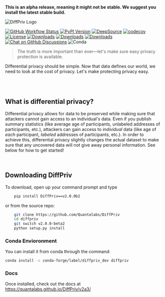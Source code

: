**This is an alpha release, meaning it might not be stable. We suggest you install the latest stable build.**

![DiffPriv Logo](https://docs.google.com/drawings/d/e/2PACX-1vQ8A92uJpy4g09GFYxayNQXOvtl0wmXXkYFiteDFSaXVcfdbcm835wc_IjjlKHlM94rjdsM7H1Szzjq/pub?w=600)

[![GitHub Workflow Status](https://img.shields.io/github/workflow/status/Quantalabs/DiffPriv/Build?style=flat-square)](https://github.com/actions/workflows/test.yml)
[![PyPI Version](https://shields.mitmproxy.org/pypi/v/DIffPriv.svg)](https://pypi.org/project/DiffPriv)
[![DeepSource](https://deepsource.io/gh/Quantalabs/DiffPriv.svg/?label=active+issues&show_trend=true)](https://deepsource.io/gh/Quantalabs/DiffPriv/?ref=repository-badge)
[![codecov](https://codecov.io/gh/Quantalabs/DiffPriv/branch/master/graph/badge.svg?token=wCz4qTJxEO)](https://codecov.io/gh/Quantalabs/DiffPriv)
[![License](https://img.shields.io/badge/License-GNU%20GPL%20v3.0-green)](https://github.com/Quantalabs/DiffPriv/blob/master/LICENSE)
[![Downloads](https://static.pepy.tech/personalized-badge/diffpriv?period=total&units=none&left_color=black&right_color=orange&left_text=PyPI%20Downloads)](https://pepy.tech/project/diffpriv)
[![Downloads](https://pepy.tech/badge/diffpriv/month)](https://pepy.tech/project/diffpriv/month)
[![Downloads](https://pepy.tech/badge/diffpriv/week)](https://pepy.tech/project/diffpriv/week) 
[![Chat on GitHub Discussions](https://img.shields.io/badge/Chat-on%20Discussions-green)](https://github.com/Quantalabs/DiffPriv/discussions)
![Conda](https://img.shields.io/conda/dn/conda-forge/diffpriv?label=Anaconda%20Downloads)


> The truth is more important than ever—let's make sure easy privacy protection is available.

Differential privacy should be simple. Now that data defines our world, we need to look at the cost of privacy. Let's make protecting privacy easy.

<br><br>

## What is differential privacy?

Differential privacy allows for data to be preserved while making sure that attackers cannot gain access to an individual's data. Even if you publish summary statistics (like average age of participants, unlabeled addresses of participants, etc.), attackers can gain access to *individual* data (like age of *each* participant, *labeled* addresses of participants, etc.). In order to achieve this, differential privacy slightly changes the actual dataset to make sure that any uncovered data will not give away personal information. See below for how to get started!

<br>

## Downloading DiffPriv
To download, open up your command prompt and type
```sh
    pip install DiffPriv==v2.0.0b2
```
or from the source repo:
```sh
    git clone https://github.com/Quantalabs/DiffPriv
    cd diffpriv
    git switch v2.0.0-beta2
    python setup.py install
```
### Conda Envioronment

You can install it from conda through the command:
```sh
conda install -c conda-forge/label/diffpriv_dev diffpriv
```

### Docs

Once installed, check out the docs at https://quantalabs.github.io/DiffPriv/v2a3/
